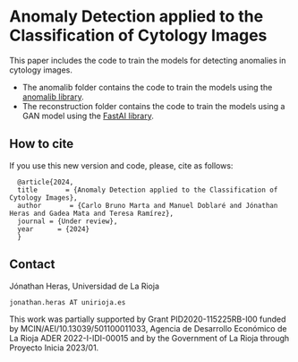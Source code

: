# Anomaly Detection applied to the Classification of Cytology Images

This paper includes the code to train the models for detecting anomalies in cytology images. 

- The anomalib folder contains the code to train the models using the [anomalib library](https://github.com/openvinotoolkit/anomalib). 
- The reconstruction folder contains the code to train the models using a GAN model using the [FastAI library](https://www.fast.ai/). 

## How to cite

If you use this new version and code, please, cite as follows:

```
  @article{2024,   
  title       = {Anomaly Detection applied to the Classification of Cytology Images},  
  author       = {Carlo Bruno Marta and Manuel Doblaré and Jónathan Heras and Gadea Mata and Teresa Ramírez},   
  journal = {Under review},
  year      = {2024}
  }
```

## Contact

Jónathan Heras, Universidad de La Rioja

```jonathan.heras AT unirioja.es```

This work was partially supported by Grant PID2020-115225RB-I00 funded by MCIN/AEI/10.13039/501100011033, Agencia de Desarrollo Económico de La Rioja ADER 2022-I-IDI-00015 and by the Government of La Rioja through Proyecto Inicia 2023/01.
